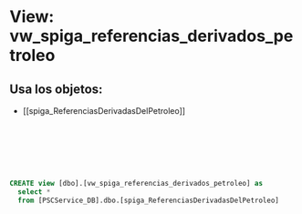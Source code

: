 # View: vw_spiga_referencias_derivados_petroleo

## Usa los objetos:
- [[spiga_ReferenciasDerivadasDelPetroleo]]

```sql







CREATE view [dbo].[vw_spiga_referencias_derivados_petroleo] as
  select * 
  from [PSCService_DB].dbo.[spiga_ReferenciasDerivadasDelPetroleo]


```
